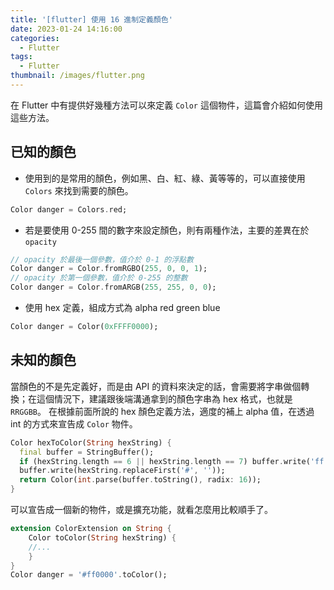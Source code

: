 ```yaml
---
title: '[flutter] 使用 16 進制定義顏色'
date: 2023-01-24 14:16:00
categories:
  - Flutter
tags:
  - Flutter
thumbnail: /images/flutter.png
---
```


在 Flutter 中有提供好幾種方法可以來定義 `Color` 這個物件，這篇會介紹如何使用這些方法。

<!-- more -->

## 已知的顏色

- 使用到的是常用的顏色，例如黑、白、紅、綠、黃等等的，可以直接使用 `Colors` 來找到需要的顏色。

```dart
Color danger = Colors.red;
```

- 若是要使用 0-255 間的數字來設定顏色，則有兩種作法，主要的差異在於 `opacity`

```dart
// opacity 於最後一個參數，值介於 0-1 的浮點數
Color danger = Color.fromRGBO(255, 0, 0, 1);
// opacity 於第一個參數，值介於 0-255 的整數
Color danger = Color.fromARGB(255, 255, 0, 0);
```

- 使用 hex 定義，組成方式為 alpha red green blue

```dart
Color danger = Color(0xFFFF0000);
```

## 未知的顏色

當顏色的不是先定義好，而是由 API 的資料來決定的話，會需要將字串做個轉換；在這個情況下，建議跟後端溝通拿到的顏色字串為 hex 格式，也就是 `RRGGBB`。
在根據前面所說的 hex 顏色定義方法，適度的補上 alpha 值，在透過 int 的方式來宣告成 `Color` 物件。

```dart
Color hexToColor(String hexString) {
  final buffer = StringBuffer();
  if (hexString.length == 6 || hexString.length == 7) buffer.write('ff');
  buffer.write(hexString.replaceFirst('#', ''));
  return Color(int.parse(buffer.toString(), radix: 16));
}
```

可以宣告成一個新的物件，或是擴充功能，就看怎麼用比較順手了。

```dart
extension ColorExtension on String {
	Color toColor(String hexString) {
    //...
	}
}
Color danger = '#ff0000'.toColor();
```

